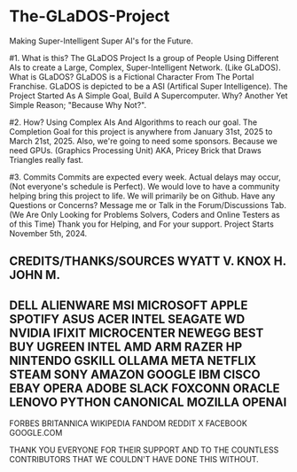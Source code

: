 # The-GLaDOS-Project
Making Super-Intelligent Super AI's for the Future.

#1. What is this?
The GLaDOS Project Is a group of People Using Different AIs to create a Large, Complex, Super-Intelligent Network. (Like GLaDOS).
What is GLaDOS? GLaDOS is a Fictional Character From The Portal Franchise. GLaDOS is depicted to be a ASI (Artifical Super Intelligence).
The Project Started As A Simple Goal, Build A Supercomputer.
Why? Another Yet Simple Reason; "Because Why Not?".

#2. How?
Using Complex AIs And Algorithms to reach our goal. 
The Completion Goal for this project is anywhere from January 31st, 2025 to March 21st, 2025.
Also, we're going to need some sponsors. Because we need GPUs. (Graphics Processing Unit) AKA, Pricey Brick that Draws Triangles really fast.

#3. Commits
Commits are expected every week. Actual delays may occur, (Not everyone's schedule is Perfect).
We would love to have a community helping bring this project to life. We will primarily be on Github.
Have any Questions or Concerns? Message me or Talk in the Forum/Discussions Tab.
(We Are Only Looking for Problems Solvers, Coders and Online Testers as of this Time)
Thank you for Helping, and For your support. Project Starts November 5th, 2024.


CREDITS/THANKS/SOURCES
WYATT V.
KNOX H.
JOHN M.
----------
DELL
ALIENWARE
MSI
MICROSOFT
APPLE
SPOTIFY
ASUS
ACER
INTEL
SEAGATE
WD
NVIDIA
IFIXIT
MICROCENTER
NEWEGG
BEST BUY
UGREEN
INTEL
AMD
ARM
RAZER
HP
NINTENDO
GSKILL
OLLAMA
META
NETFLIX
STEAM
SONY
AMAZON
GOOGLE
IBM
CISCO
EBAY
OPERA
ADOBE
SLACK
FOXCONN
ORACLE
LENOVO
PYTHON
CANONICAL
MOZILLA
OPENAI
----------
FORBES
BRITANNICA
WIKIPEDIA
FANDOM
REDDIT
X
FACEBOOK
GOOGLE.COM

THANK YOU EVERYONE FOR THEIR SUPPORT AND TO THE COUNTLESS CONTRIBUTORS THAT WE COULDN'T HAVE DONE THIS WITHOUT.
